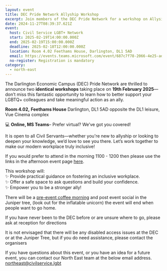 ```yaml
---
layout: event
title: DEC Pride Network Allyship Workshop
excerpt: Join members of the DEC Pride Network for a workshop on Allysip.
date: 2024-11-27T08:39:37.621Z
event:
  host: Civil Service LGBT+ Network
  start: 2025-02-19T14:00:00.000Z
  end: 2025-02-19T15:00:00.000Z
  deadline: 2025-02-18T12:00:00.000Z
  location: Room 4.02 Feethams House, Darlington, DL1 5AD
  email: https://events.teams.microsoft.com/event/687c7f78-2066-4e25-adcc-b8181357d303@ed1644c5-05e0-49e6-bc39-fcf7ac51c18c
  no-register: Registration is mandatory
category:
  - north-east
---
```

The Darlington Economic Campus (DEC) Pride Network are thrilled to announce two **identical workshops** taking place on **19th February 2025**—don’t miss this fantastic opportunity to learn how to better support your LGBTQ+ colleagues and take meaningful action as an ally.

**Room 4.02,** **Feethams House** Darlington, DL1 5AD opposite the DL1 leisure, Vue Cinema complex

💻 **Online, MS Teams**– Prefer virtual? We’ve got you covered!

It is open to all Civil Servants—whether you're new to allyship or looking to deepen your knowledge, we’d love to see you there. Let’s work together to make our modern workplace truly inclusive!

I﻿f you would prefer to attend in the morning 1100 - 1200 then please use the links in the afternoon event page [here](https://www.civilservice.lgbt/event/2024-11-27-dec-pride-network-allyship-workshop/). 

This workshop will:\
✨ Provide practical guidance on fostering an inclusive workplace.\
✨ Offer a safe space to ask questions and build your confidence.\
✨ Empower you to be a stronger ally!

There will be a [pre-event coffee morning](https://www.civilservice.lgbt/event/2024-11-27-dec-pride-network-coffee-morning/) and post event social in the Juniper tree, (look out for the inflatable unicorn) the event will end when people want to go home.  

If you have never been to the DEC before or are unsure where to go, please ask at reception for directions

It is not envisaged that there will be any disabled access issues at the DEC or at the Juniper Tree, but if you do need assistance, please contact the organisers

If you have questions about this event, or you have an idea for a future event, you can contact our North East team at the below email address. [northeast@civilservice.lgbt](mailto:northeast@civilservice.lgbt)